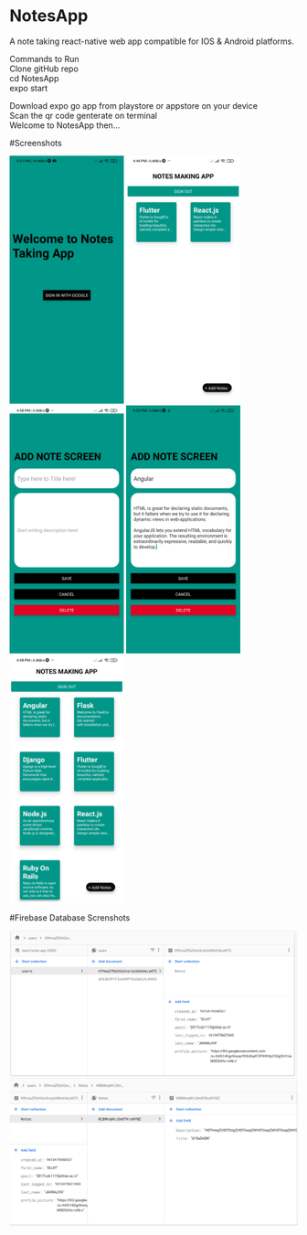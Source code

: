 # NotesApp
A note taking react-native web app compatible for IOS & Android platforms.

Commands to Run  
Clone gitHub repo   
cd NotesApp   
expo start   

Download expo go app from playstore or appstore on your device  
Scan the qr code genterate on terminal  
Welcome to NotesApp then...   

#Screenshots

<p>
    <img src="/screenshots/1.jpg" alt="drawing" width="200"/>
    <img src="/screenshots/2.jpg" alt="drawing" width="200"/>
    <img src="/screenshots/3.jpg" alt="drawing" width="200"/>
    <img src="/screenshots/4.jpg" alt="drawing" width="200"/>
    <img src="/screenshots/5.jpg" alt="drawing" width="200"/>
</p>


#Firebase Database Screnshots
<p>
    <img src="/screenshots/6.jpg" alt="drawing" />
    <img src="/screenshots/7.jpg" alt="drawing" />
</p>
